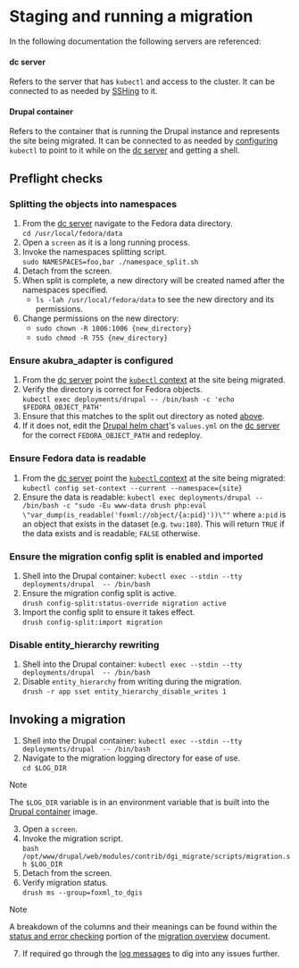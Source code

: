 # Staging and running a migration

In the following documentation the following servers are referenced:

#### dc server
Refers to the server that has `kubectl` and access to the cluster. It can be
connected to as needed by [SSHing][kubernetes-access] to it.

#### Drupal container
Refers to the container that is running the Drupal instance and represents the
site being migrated. It can be connected to as needed by
[configuring][drupal-container-config] `kubectl` to point to it while on the
[dc server][dc-server] and getting a shell.

## Preflight checks

### Splitting the objects into namespaces

1. From the [dc server][dc-server] navigate to the Fedora data directory.<br />
   `cd /usr/local/fedora/data`
2. Open a `screen` as it is a long running process.
3. Invoke the namespaces splitting script.<br />
   `sudo NAMESPACES=foo,bar ./namespace_split.sh`
4. Detach from the screen.
5. When split is complete, a new directory will be created named after the namespaces specified.
    - `ls -lah /usr/local/fedora/data` to see the new directory and its permissions.
6. Change permissions on the new directory:
    - `sudo chown -R 1006:1006 {new_directory}`
    - `sudo chmod -R 755 {new_directory}`

### Ensure akubra_adapter is configured

1. From the [dc server][dc-server] point the
[`kubectl` context][drupal-container-config] at the site being migrated.
2. Verify the directory is correct for Fedora objects.<br />
   `kubectl exec deployments/drupal -- /bin/bash -c 'echo $FEDORA_OBJECT_PATH'`
3. Ensure that this matches to the split out directory as noted [above][split].
4. If it does not, edit the [Drupal helm chart][helm-chart]'s `values.yml` on
   the [dc server][dc-server] for the correct `FEDORA_OBJECT_PATH` and redeploy.

### Ensure Fedora data is readable

1. From the [dc server][dc-server] point the
   [`kubectl` context][drupal-container-config] at the site being migrated:
    `kubectl config set-context --current --namespace={site}`
2. Ensure the data is readable: 
   `kubectl exec deployments/drupal -- /bin/bash -c "sudo -Eu www-data drush php:eval \"var_dump(is_readable('foxml://object/{a:pid}'))\""`
   where `a:pid` is an object that exists in the dataset (e.g. `twu:180`).
   This will return `TRUE` if the data exists and is readable; `FALSE` otherwise.

### Ensure the migration config split is enabled and imported

1. Shell into the Drupal container: `kubectl exec --stdin --tty deployments/drupal  -- /bin/bash`
2. Ensure the migration config split is active.<br />
   `drush config-split:status-override migration active`
3. Import the config split to ensure it takes effect.<br />
   `drush config-split:import migration`

### Disable entity_hierarchy rewriting
1. Shell into the Drupal container: `kubectl exec --stdin --tty deployments/drupal  -- /bin/bash`
2. Disable `entity_hierarchy` from writing during the migration.<br />
   `drush -r app sset entity_hierarchy_disable_writes 1`

## Invoking a migration

1. Shell into the Drupal container: `kubectl exec --stdin --tty deployments/drupal  -- /bin/bash`
2. Navigate to the migration logging directory for ease of use.<br />
   `cd $LOG_DIR`
> [!NOTE]
> The `$LOG_DIR` variable is in an environment variable that is built into the
> [Drupal container][log-dir] image.
3. Open a `screen`.
4. Invoke the migration script.<br />
   `bash /opt/www/drupal/web/modules/contrib/dgi_migrate/scripts/migration.sh $LOG_DIR`
5. Detach from the screen.
6. Verify migration status.<br />
   `drush ms --group=foxml_to_dgis`
> [!NOTE]
> A breakdown of the columns and their meanings can be found within the
[status and error checking][status-and-error] portion of the
> [migration overview][migration-overview] document.
7. If required go through the [log messages][logging] to dig into any issues
   further.

[kubernetes-access]: migration_overview.md#kubernetes-access
[drupal-container-config]: migration_overview.md#drupal-container-configuration
[dc-server]: #dc-server
[drupal-server]: #drupal-container
[split]: #splitting-the-objects-into-namespaces
[log-dir]: https://github.com/discoverygarden/bceln-drupal/blob/20226a504bd97853d737d08d39ee3236304a6709/Dockerfile#L57
[status-and-error]: migration_overview.md#status-and-error-checking
[migration-overview]: migration_overview.md
[helm-chart]: devops.md#drupal
[logging]: migration_overview.md#logging
